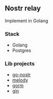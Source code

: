 ## Nostr relay

Implement in Golang

### Stack

- Golang
- Postgres

### Lib projects

- [go-nostr](https://github.com/nbd-wtf/go-nostr)
- [melody](github.com/olahol/melody)
- [gorm](github.com/jinzhu/gorm)
- [gin](github.com/gin-gonic/gin)